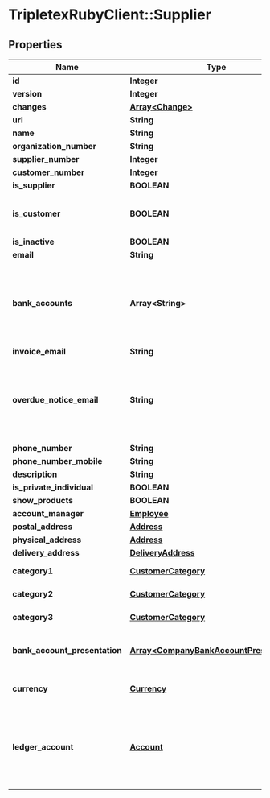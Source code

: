 # TripletexRubyClient::Supplier

## Properties
Name | Type | Description | Notes
------------ | ------------- | ------------- | -------------
**id** | **Integer** |  | [optional] 
**version** | **Integer** |  | [optional] 
**changes** | [**Array&lt;Change&gt;**](Change.md) |  | [optional] 
**url** | **String** |  | [optional] 
**name** | **String** |  | 
**organization_number** | **String** |  | [optional] 
**supplier_number** | **Integer** |  | [optional] 
**customer_number** | **Integer** |  | [optional] 
**is_supplier** | **BOOLEAN** |  | [optional] 
**is_customer** | **BOOLEAN** | Determine if the supplier is also a customer | [optional] 
**is_inactive** | **BOOLEAN** |  | [optional] 
**email** | **String** |  | [optional] 
**bank_accounts** | **Array&lt;String&gt;** | [DEPRECATED] List of the bank account numbers for this supplier.  Norwegian bank account numbers only. | [optional] 
**invoice_email** | **String** |  | [optional] 
**overdue_notice_email** | **String** | The email address of the customer where the noticing emails are sent in case of an overdue | [optional] 
**phone_number** | **String** |  | [optional] 
**phone_number_mobile** | **String** |  | [optional] 
**description** | **String** |  | [optional] 
**is_private_individual** | **BOOLEAN** |  | [optional] 
**show_products** | **BOOLEAN** |  | [optional] 
**account_manager** | [**Employee**](Employee.md) |  | [optional] 
**postal_address** | [**Address**](Address.md) |  | [optional] 
**physical_address** | [**Address**](Address.md) |  | [optional] 
**delivery_address** | [**DeliveryAddress**](DeliveryAddress.md) |  | [optional] 
**category1** | [**CustomerCategory**](CustomerCategory.md) | Category 1 of this supplier | [optional] 
**category2** | [**CustomerCategory**](CustomerCategory.md) | Category 2 of this supplier | [optional] 
**category3** | [**CustomerCategory**](CustomerCategory.md) | Category 3 of this supplier | [optional] 
**bank_account_presentation** | [**Array&lt;CompanyBankAccountPresentation&gt;**](CompanyBankAccountPresentation.md) | List of bankAccount for this supplier | [optional] 
**currency** | [**Currency**](Currency.md) | The preferred currency for this supplier | [optional] 
**ledger_account** | [**Account**](Account.md) | Can be used to specify the ledger account of the supplier if it&#39;s different from the default 2400 account | [optional] 


